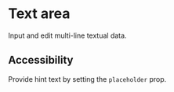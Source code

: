 # Text area

Input and edit multi-line textual data.

## Accessibility

Provide hint text by setting the `placeholder` prop.
